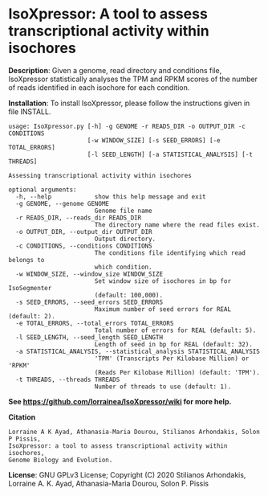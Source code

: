 IsoXpressor: A tool to assess transcriptional activity within isochores
===

<b>Description</b>: Given a genome, read directory and conditions file, IsoXpressor statistically analyses the TPM and RPKM scores of the number of reads identified in each isochore for each condition.

<b>Installation</b>: To install IsoXpressor, please follow the instructions given in file INSTALL.
```
usage: IsoXpressor.py [-h] -g GENOME -r READS_DIR -o OUTPUT_DIR -c CONDITIONS
                      [-w WINDOW_SIZE] [-s SEED_ERRORS] [-e TOTAL_ERRORS]
                      [-l SEED_LENGTH] [-a STATISTICAL_ANALYSIS] [-t THREADS]

Assessing transcriptional activity within isochores

optional arguments:
  -h, --help            show this help message and exit
  -g GENOME, --genome GENOME
                        Genome file name
  -r READS_DIR, --reads_dir READS_DIR
                        The directory name where the read files exist.
  -o OUTPUT_DIR, --output_dir OUTPUT_DIR
                        Output directory.
  -c CONDITIONS, --conditions CONDITIONS
                        The conditions file identifying which read belongs to
                        which condition.
  -w WINDOW_SIZE, --window_size WINDOW_SIZE
                        Set window size of isochores in bp for IsoSegmenter
                        (default: 100,000).
  -s SEED_ERRORS, --seed_errors SEED_ERRORS
                        Maximum number of seed errors for REAL (default: 2).
  -e TOTAL_ERRORS, --total_errors TOTAL_ERRORS
                        Total number of errors for REAL (default: 5).
  -l SEED_LENGTH, --seed_length SEED_LENGTH
                        Length of seed in bp for REAL (default: 32).
  -a STATISTICAL_ANALYSIS, --statistical_analysis STATISTICAL_ANALYSIS
                        'TPM' (Transcripts Per Kilobase Million) or 'RPKM'
                        (Reads Per Kilobase Million) (default: 'TPM').
  -t THREADS, --threads THREADS
                        Number of threads to use (default: 1).

```

<b>See https://github.com/lorrainea/IsoXpressor/wiki for more help.</b>

<b>Citation</b>
```
Lorraine A K Ayad, Athanasia-Maria Dourou, Stilianos Arhondakis, Solon P Pissis, 
IsoXpressor: a tool to assess transcriptional activity within isochores,
Genome Biology and Evolution.
```

<b>License</b>: GNU GPLv3 License; Copyright (C) 2020 Stilianos Arhondakis, Lorraine A. K. Ayad, Athanasia-Maria Dourou, Solon P. Pissis


